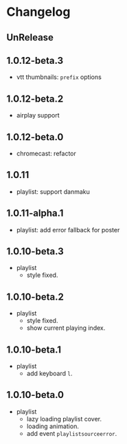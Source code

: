 # Changelog

## UnRelease

## 1.0.12-beta.3

- vtt thumbnails: `prefix` options

## 1.0.12-beta.2

- airplay support

## 1.0.12-beta.0

- chromecast: refactor

## 1.0.11

- playlist: support danmaku

## 1.0.11-alpha.1

- playlist: add error fallback for poster

## 1.0.10-beta.3

- playlist
  - style fixed.

## 1.0.10-beta.2

- playlist
  - style fixed.
  - show current playing index.

## 1.0.10-beta.1

- playlist
  - add keyboard `l`.

## 1.0.10-beta.0

- playlist
  - lazy loading playlist cover.
  - loading animation.
  - add event `playlistsourceerror`.
